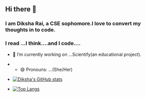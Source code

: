 ## Hi there 👋
### I am Diksha Rai, a CSE sophomore.I love to convert my thoughts in to code.
### I read ...I think....and I code....
- 🔭 I’m currently working on ...Scientify(an educational project).
- - 😄 Pronouns: ...(She/Her)
- [![Diksha's GitHub stats](https://github-readme-stats.vercel.app/api?username=diksharai9&show_icons=true&theme=radical)
](https://github.com/diksharai9/github-readme-stats)






- [![Top Langs](https://github-readme-stats.vercel.app/api/top-langs/?username=anuraghazra)](https://github.com/anuraghazra/github-readme-stats)


<!--
**diksharai9/diksharai9** is a ✨ _special_ ✨ repository because its `README.md` (this file) appears on your GitHub profile.

Here are some ideas to get you started:


- 🌱 I’m currently learning ...
- 👯 I’m looking to collaborate on ...
- 🤔 I’m looking for help with ...
- 💬 Ask me about ...
- 📫 How to reach me: ...

- ⚡ Fun fact: ...
-->
